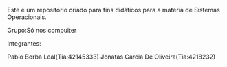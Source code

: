 Este é um repositório criado para fins didáticos para a matéria de Sistemas Operacionais.

Grupo:Só nos compuiter

Integrantes:

Pablo Borba Leal(Tia:42145333)
Jonatas Garcia De Oliveira(Tia:4218232)

